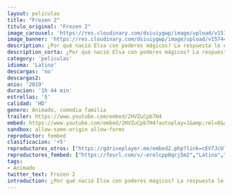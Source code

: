 ```yaml
---
layout: peliculas
title: "Frozen 2"
titulo_original: "Frozen 2"
image_carousel: 'https://res.cloudinary.com/dsiuiygwp/image/upload/v1574448028/frozen2-min_elf8xj.jpg'
image_banner: 'https://res.cloudinary.com/dsiuiygwp/image/upload/v1574448030/banner-frozen-2-min_af04ul.jpg'
description: ¿Por qué nació Elsa con poderes mágicos? La respuesta le está llamando y amenaza su reino. Junto con Anna, Kristoff, Olaf y Sven emprenderá un viaje peligroso e inolvidable. En Frozen, Elsa temía que sus poderes fueran demasiado para el mundo. En ‘Frozen 2’, deseará que sean suficientes. Secuela de “Frozen. El reino del hielo” (2013), el film de animación más taquillero de la historia del cine, ganador del Oscar a la mejor película animada. Reunirá al mismo equipo artístico y técnico de la original.
description_corta: ¿Por qué nació Elsa con poderes mágicos? La respuesta le está llamando y amenaza su reino. Junto con Anna, Kristoff, Olaf y Sven emprenderá un viaje peligroso e inolvidable. En Frozen, Elsa temía que...
category: 'peliculas'
idioma: 'Latino'
descargas: 'no'
descargas2:
anio: '2019'
duracion: '1h 44 min'
estrellas: '5'
calidad: 'HD'
genero: Animado, comedia familia
trailer: https://www.youtube.com/embed/2HVZuCpb7H4
embed: https://www.youtube.com/embed/2HVZuCpb7H4?autoplay=1&amp;rel=0&amp;hd=1&border=0&wmode=opaque&enablejsapi=1&modestbranding=1&controls=1&showinfo=0
sandbox: allow-same-origin allow-forms
reproductor: fembed
clasificacion: '+5'
reproductores_otros: ["https://gdriveplayer.me/embed2.php?link=cEV7JcUlKvMWKsRi8wj8jg6eWw9HFCVBofgyp8eSdI5jMTIJswS5ScGvYgsSnn7C1ijlhcKInGaQTzi3WEmUm57eugGSSj%252F%252FC65ZYZ8L0CM7PxIHySPDyuZKdL8l8Bh8bgFOHT0JYD5jIZ7J9UrlNS0ZaWpxDReJGN543n7jv5EDuDAtcwvNMUJrMiwir0NeLg%252BXxI1wW2RsykERZ1%252BDps","Latino","https://player.premiumstream.live/player.php?id=OTI1&sub=","Latino","https://www.zembed.to/public/dist/asteroid.html?id=6ee622fc935d62cfa5feabed74abd028&title=Frozen%20II","Latino","https://mstream.website/o0mgehgntgs1","Latino"]
reproductores_fembed: ["https://feurl.com/v/-erelcpp0qrj5m2","Latino","https://feurl.com/v/qyjplbew1ng61kq","Latino","https://feurl.com/v/8p316s8wym3xz1w","Latino","https://feurl.com/v/we3ykhn-07jkedl","Latino"]
tags:
- Animado
twitter_text: Frozen 2
introduction: ¿Por qué nació Elsa con poderes mágicos? La respuesta le está llamando y amenaza su reino. Junto con Anna, Kristoff, Olaf y Sven emprenderá un viaje peligroso e inolvidable. En Frozen, Elsa temía que..
---
```














